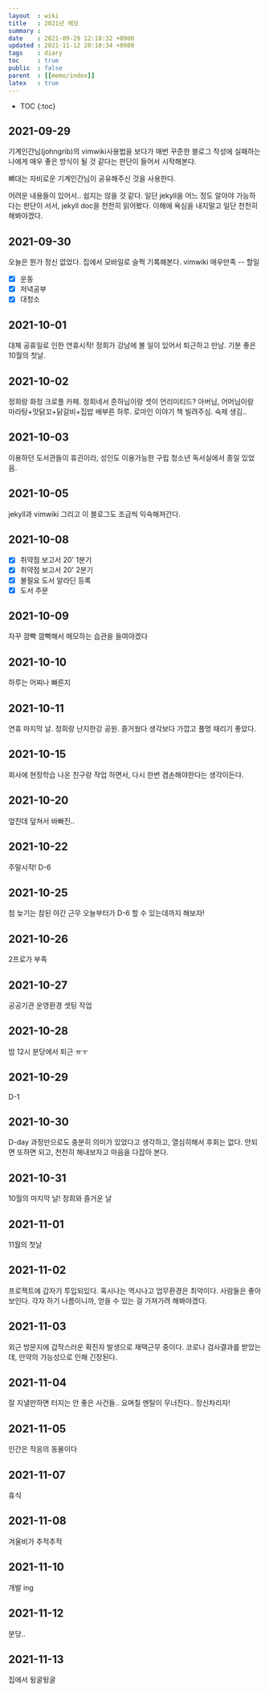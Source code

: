 ```yaml
---
layout  : wiki
title   : 2021년 메모 
summary : 
date    : 2021-09-29 12:18:32 +0900
updated : 2021-11-12 20:10:34 +0900
tags    : diary
toc     : true
public  : false
parent  : [[memo/index]]
latex   : true
---
```

* TOC
{:toc}

## 2021-09-29

기계인간님(johngrib)의 vimwiki사용법을 보다가 매번 꾸준한 블로그 작성에 실패하는 나에게 매우 좋은 방식이 될 것 같다는 판단이 들어서 시작해본다.

뼈대는 자비로운 기계인간님이 공유해주신 것을 사용한다. 

어려운 내용들이 있어서.. 쉽지는 않을 것 같다. 일단 jekyll을 어느 정도 알아야 가능하다는 판단이 서서, jekyll doc을 천천히 읽어봤다.
이해에 욕심을 내지말고 일단 천천히 해봐야겠다.


## 2021-09-30

오늘은 뭔가 정신 없었다.
집에서 모바일로 슬쩍 기록해본다.
vimwiki 매우만족
-- 할일 
- [X] 운동
- [X] 저녁공부
- [X] 대청소

## 2021-10-01

대체 공휴일로 인한 연휴시작! 
정희가 강남에 볼 일이 있어서 퇴근하고 만남.
기분 좋은 10월의 첫날.

## 2021-10-02

정희랑 화정 크로플 카페. 정희네서 준하님이랑 셋이 
언리미티드?
아버님, 어머님이랑 마라탕+맛닭꼬+닭갈비+집밥
배부른 하루.
로마인 이야기 책 빌려주심. 숙제 생김..

## 2021-10-03

이용하던 도서관들이 휴괸이라, 성인도 이용가능한 구립 청소년 독서실에서 종일 있었음.

## 2021-10-05

jekyll과 vimwiki 그리고 이 블로그도 조금씩 익숙해져간다.

## 2021-10-08
- [X] 취약점 보고서 20' 1분기
- [X] 취약점 보고서 20' 2분기
- [X] 불필요 도서 알라딘 등록
- [X] 도서 주문

## 2021-10-09
자꾸 깜빡 깜빡해서 메모하는 습관을 들여야겠다

## 2021-10-10
하루는 어찌나 빠른지

## 2021-10-11
연휴 마지막 날.
정희랑 난지한강 공원. 즐거웠다 생각보다 가깝고
풀멍 때리기 좋았다.

## 2021-10-15
회사에 현장학습 나온 친구랑 작업 하면서,
다시 한번 겸손해야한다는 생각이든다.

## 2021-10-20
엎친데 덮쳐서 바빠진..

## 2021-10-22
주말시작! D-6

## 2021-10-25
첨 늦기는 참된 야간 근무 오늘부터가 D-6
할 수 있는데까지 해보자!

## 2021-10-26
2프로가 부족

## 2021-10-27
공공기관 운영환경 셋팅 작업 

## 2021-10-28
밤 12시 분당에서 퇴근 ㅠㅜ

## 2021-10-29
D-1

## 2021-10-30
D-day
과정만으로도 충분히 의미가 있었다고 생각하고,
열심히해서 후회는 없다.
안되면 또하면 되고, 
천천히 해내보자고 마음을 다잡아 본다.

## 2021-10-31
10월의 마지막 날! 정희와 즐거운 날

## 2021-11-01
11월의 첫날

## 2021-11-02
프로젝트에 갑자기 투입되있다. 
혹시나는 역시나고 업무환경은 최악이다.
사람들은 좋아보인다.
각자 하기 나름이니까, 얻을 수 있는 걸 가져가려 해봐야겠다.

## 2021-11-03
외근 방문지에 갑작스러운 확진자 발생으로 재택근무 중이다. 
코로나 검사결과를 받았는데, 만약의 가능성으로 인해 긴장된다.

## 2021-11-04
잘 지낼만하면 터지는 안 좋은 사건들..
요며칠 멘탈이 무너진다..
정신차리자!

## 2021-11-05
인간은 적응의 동물이다

## 2021-11-07
휴식

## 2021-11-08
겨울비가 추적추적

## 2021-11-10
개발 ing

## 2021-11-12
분당..

## 2021-11-13
집에서 뒹굴뒹굴
